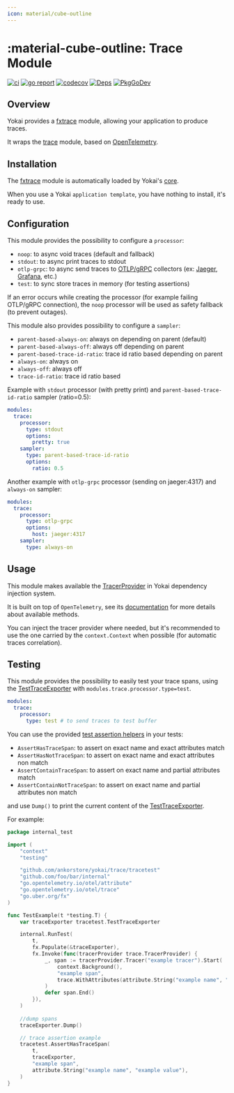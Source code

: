 ```yaml
---
icon: material/cube-outline
---
```


# :material-cube-outline: Trace Module

[![ci](https://github.com/ankorstore/yokai/actions/workflows/fxtrace-ci.yml/badge.svg)](https://github.com/ankorstore/yokai/actions/workflows/fxtrace-ci.yml)
[![go report](https://goreportcard.com/badge/github.com/ankorstore/yokai/fxtrace)](https://goreportcard.com/report/github.com/ankorstore/yokai/fxtrace)
[![codecov](https://codecov.io/gh/ankorstore/yokai/graph/badge.svg?token=ghUBlFsjhR&flag=fxtrace)](https://app.codecov.io/gh/ankorstore/yokai/tree/main/fxtrace)
[![Deps](https://img.shields.io/badge/osi-deps-blue)](https://deps.dev/go/github.com%2Fankorstore%2Fyokai%2Ffxtrace)
[![PkgGoDev](https://pkg.go.dev/badge/github.com/ankorstore/yokai/fxtrace)](https://pkg.go.dev/github.com/ankorstore/yokai/fxtrace)

## Overview

Yokai provides a [fxtrace](https://github.com/ankorstore/yokai/tree/main/fxtrace) module, allowing your application to produce traces.

It wraps the [trace](https://github.com/ankorstore/yokai/tree/main/trace) module, based on [OpenTelemetry](https://github.com/open-telemetry/opentelemetry-go).

## Installation

The [fxtrace](https://github.com/ankorstore/yokai/tree/main/fxtrace) module is automatically loaded by Yokai's [core](fxcore.md).

When you use a Yokai `application template`, you have nothing to install, it's ready to use.

## Configuration

This module provides the possibility to configure a `processor`:

- `noop`: to async void traces (default and fallback)
- `stdout`: to async print traces to stdout
- `otlp-grpc`: to async send traces to [OTLP/gRPC](https://opentelemetry.io/docs/specs/otlp/#otlpgrpc) collectors (ex: [Jaeger](https://www.jaegertracing.io/), [Grafana](https://grafana.com/docs/tempo/latest/configuration/grafana-agent/#grafana-agent), etc.)
- `test`: to sync store traces in memory (for testing assertions)

If an error occurs while creating the processor (for example failing OTLP/gRPC connection), the `noop` processor will be
used as safety fallback (to prevent outages).

This module also provides possibility to configure a `sampler`:

- `parent-based-always-on`: always on depending on parent (default)
- `parent-based-always-off`: always off depending on parent
- `parent-based-trace-id-ratio`: trace id ratio based depending on parent
- `always-on`: always on
- `always-off`: always off
- `trace-id-ratio`: trace id ratio based

Example with `stdout` processor (with pretty print) and `parent-based-trace-id-ratio` sampler (ratio=0.5):

```yaml title="configs/config.yaml"
modules:
  trace:
    processor:
      type: stdout
      options:
        pretty: true
    sampler:
      type: parent-based-trace-id-ratio
      options:
        ratio: 0.5
```

Another example with `otlp-grpc` processor (sending on jaeger:4317) and `always-on` sampler:

```yaml title="configs/config.yaml"
modules:
  trace:
    processor:
      type: otlp-grpc
      options:
        host: jaeger:4317
    sampler:
      type: always-on
```


## Usage

This module makes available the [TracerProvider](https://github.com/open-telemetry/opentelemetry-go) in
Yokai dependency injection system.

It is built on top of `OpenTelemetry`, see its [documentation](https://github.com/open-telemetry/opentelemetry-go) for more details about available methods.

You can inject the tracer provider where needed, but it's recommended to use the one carried by the `context.Context` when possible (for automatic traces correlation).

## Testing

This module provides the possibility to easily test your trace spans, using the [TestTraceExporter](https://github.com/ankorstore/yokai/blob/main/trace/tracetest/exporter.go) with `modules.trace.processor.type=test`.

```yaml title="configs/config.test.yaml"
modules:
  trace:
    processor:
      type: test # to send traces to test buffer
```

You can use the provided [test assertion helpers](https://github.com/ankorstore/yokai/blob/main/trace/tracetest/assert.go) in your tests:

- `AssertHasTraceSpan`: to assert on exact name and exact attributes match
- `AssertHasNotTraceSpan`: to assert on exact name and exact attributes non match
- `AssertContainTraceSpan`: to assert on exact name and partial attributes match
- `AssertContainNotTraceSpan`: to assert on exact name and partial attributes non match

and use `Dump()` to print the current content of the [TestTraceExporter](https://github.com/ankorstore/yokai/blob/main/trace/tracetest/exporter.go).

For example:

```go title="internal/example_test.go"
package internal_test

import (
	"context"
	"testing"

	"github.com/ankorstore/yokai/trace/tracetest"
	"github.com/foo/bar/internal"
	"go.opentelemetry.io/otel/attribute"
	"go.opentelemetry.io/otel/trace"
	"go.uber.org/fx"
)

func TestExample(t *testing.T) {
	var traceExporter tracetest.TestTraceExporter

	internal.RunTest(
		t,
		fx.Populate(&traceExporter),
		fx.Invoke(func(tracerProvider trace.TracerProvider) {
			_, span := tracerProvider.Tracer("example tracer").Start(
				context.Background(),
				"example span",
				trace.WithAttributes(attribute.String("example name", "example value")),
			)
			defer span.End()
		}),
	)
	
	//dump spans
	traceExporter.Dump()

	// trace assertion example
	tracetest.AssertHasTraceSpan(
		t,
		traceExporter,
		"example span",
		attribute.String("example name", "example value"),
	)
}
```